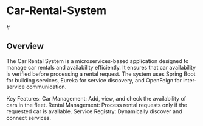 # Car-Rental-System

#<h2>Overview</h2>

The Car Rental System is a microservices-based application designed to manage car rentals and availability efficiently. It ensures that car availability is verified before processing a rental request. The system uses Spring Boot for building services, Eureka for service discovery, and OpenFeign for inter-service communication.

Key Features:
Car Management: Add, view, and check the availability of cars in the fleet.
Rental Management: Process rental requests only if the requested car is available.
Service Registry: Dynamically discover and connect services.
